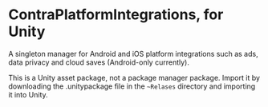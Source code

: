# ContraPlatformIntegrations, for Unity
 
A singleton manager for Android and iOS platform integrations such as ads, data privacy and cloud saves (Android-only currently).

This is a Unity asset package, not a package manager package. Import it by downloading the .unitypackage file in the `~Relases` directory and importing it into Unity.
